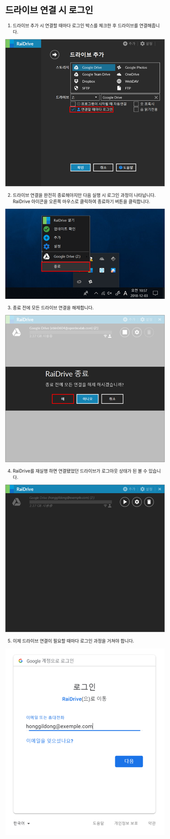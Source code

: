 # 드라이브 연결 시 로그인  


1. 드라이브 추가 시 연결할 때마다 로그인 박스를 체크한 후 드라이브를 연결해줍니다.  

![login_checkbox](/login_checkbox.PNG?raw=true)  


2. 드라이브 연결을 완전히 종료해야지만 다음 실행 시 로그인 과정이 나타납니다.  
   RaiDrive 아이콘을 오른쪽 마우스로 클릭하여 종료하기 버튼을 클릭합니다.  

![raidrive_off](/raidrive_off.png?raw=true)  


3. 종료 전에 모든 드라이브 연결을 해제합니다.    

![off](/off.PNG?raw=true)  


4. RaiDrive를 재실행 하면 연결됐었던 드라이브가 로그아웃 상태가 된  볼 수 있습니다.

![logout](/logout.PNG?raw=true)  


5. 이제 드라이브 연결이 필요할 때마다 로그인 과정을 거쳐야 합니다.  

![login](/login_google.PNG?raw=true)

